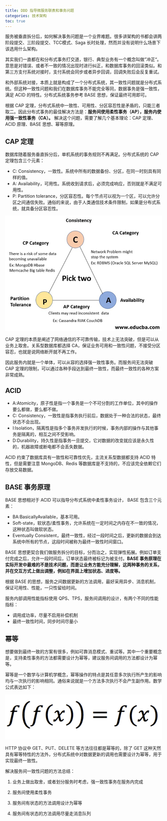 ```yaml
---
title: DDD 指导微服务联表和事务问题
categories: 技术架构
toc: true
---
```


服务被垂直拆分后，如何解决事务问题是一个业界难题。很多讲架构的书都会讲两阶段提交、三阶段提交、TCC模式、Saga 长时处理，然而并没有说明什么场景下该选用什么架构。

其实我们一直都在和分布式事务打交道，银行、典型业务有一个概念叫做”冲正“。意思是对错误、或者不一致的情况出现时进行纠正，和数据库事务的回滚类似。和第三方支付系统对接时，支付系统会同步或者异步回调，回调失败后会反复重试。



和外部系统对接，本质上就是构成了一个分布式系统，其一致性问题就是分布式系统。但这种一致性问题和我们在数据库事务不能完全等同，数据事务是强一致性，满足 ACID 的特性。分布式系统事务参考 BASE 思想，保证最终可用即可。



根据 CAP 定理，分布式系统中一致性、可用性、分区容忍性是矛盾的，只能三者取二。因此分布式事务的最佳解决方法是：**服务间使用柔性事务（AP），服务内使用强一致性事务（CA）。** 解决这个问题，需要了解几个基本理论：CAP 定理、ACID 原理、BASE 思想、幂等原理。



## CAP 定理



数据库随着服务垂直拆分后，单机系统的事务规则不再满足。分布式系统的 CAP 定理包含三个元素：



- C: Consistency，一致性。系统中所有的数据备份、分区，在同一时刻具有同样的值。
- A: Availability，可用性。系统收到请求后，必须完成响应，否则就是不满足可用性。
- P: Partition tolerance，分区容忍性。每个节点可以视为一个区，可以允许分区之间通信失败。通俗的来说，由于人类通信技术条件限制，如果是分布式系统，就具备分区容忍性。



![CAP Theorem 2](ddd-micro-service-query-issue/CAP-Theorem-last-20210121220909473.jpg)



CAP 定理的本质是阐述了网络通信的不可靠传输，技术上无法突破，但是可以从业务上取舍。关系型数据库都选择 CA，保证业务可用和一致性问题，不接受分区容忍，也就是说网络断开就不再工作。



因此服务内就是一个单体，可以从容的选择强一致性事务。而服务间无法突破 CAP 定理的限制，可以通过各种手段达到最终一致性，而最终一致性的各种方案非常成熟。



## ACID



- A:Atomicity，原子性是指一个事务是一个不可分割的工作单位，其中的操作要么都做，要么都不做。
- C: Consistency，一致性是指事务执行前后，数据处于一种合法的状态，最终状态不会出现。
- I:Isolation，隔离性是指多个事务并发执行的时候，事务内部的操作与其他事务是隔离的，相互之间不受影响。
- D:Durability，持久性是指事务一旦提交，它对数据的改变就应该是永久性的，机器故障或断电都不会丢失数据。



ACID 约束了数据库具有一致性和可靠性优先，主流关系型数据都支持 ACID 特性，但是需要注意 MongoDB、Redis 等数据库是不支持的，不应该完全依赖它们存放交易数据。



## BASE 事务原理

BASE 思想相对于 ACID 可以指导分布式系统中柔性事务设计， BASE 包含三个元素：

- BA:BasicallyAvailable，基本可用。
- Soft-state，软状态/柔性事务，允许系统在一定时间之内存在不一致的情况，这种状态叫做软状态。
- Eventually Consistent，最终一致性，经过一段时间之后，更新的数据会到达系统中所有的节点，这段时间被称为最终一致性时间窗口。

BASE 思想更契合我们做服务拆分的目标，分而治之，实现弹性拓展。例如订单支付完成之后，允许一段时间后，订单状态最终被标记为被支付。**BASE 事务原理在实际开发中最难的不是技术问题，而是让业务方能充分理解，这两种事务的关系，并在交互方式上做出调整，例如在界面上增加状态、进度等。**

根据 BASE 的思想，服务之间数据更新的方法调用，最好采用异步、消息机制，保证可用性、性能，一只性留给时间。

服务内部调用性能指标使用 QPS、TPS，服务间调用的设计，有两个不同的性能指标：

- 调用成功率，尽量不启用补偿机制
- 最终一致性时间，同步时间尽量小



## 幂等

想要做到最终一致的方案有很多，例如可靠消息模式、重试等。其中一个重要概念是，支持柔性事务的方法都需要设计为幂等，建议服务间调用的方法都设计为幂等。



幂等是一个数学与计算机学概念，幂等操作的特点是其任意多次执行所产生的影响均与一次执行的影响相同。通俗来说就是一个方法多次执行不会产生副作用。数学公式表达如下：

![image-20200505194248188](ddd-micro-service-query-issue/image-20200505194248188-20210121220909469.png)

HTTP 协议中 GET、PUT、DELETE 等方法往往都是幂等的，除了 GET 这种天然具有幂等特性的方法外，分布式系统中对数据更新的调用也需要设计为幂等，用于实现最终一致性。



解决服务间一致性问题的方法总结：

1. 业务上做出取舍，或者划分服务时考虑，强一致性事务在服务内完成

2. 服务间使用柔性事务

3. 服务间有状态的方法调用设计为幂等

4. 服务间有状态的方法调用尽量走消息队列